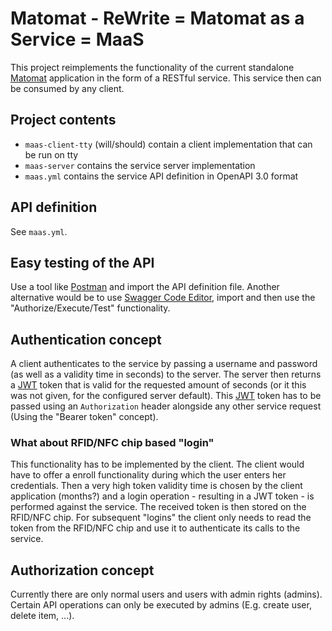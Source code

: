 # Matomat - ReWrite = Matomat as a Service = MaaS

This project reimplements the functionality of the current standalone
[Matomat](https://github.com/k4cg/matomat) application in the form of
a RESTful service. This service then can be consumed by any client.

## Project contents
- `maas-client-tty` (will/should) contain a client implementation that can be
  run on tty
- `maas-server` contains the service server implementation
- `maas.yml` contains the service API definition in OpenAPI 3.0 format

## API definition
See `maas.yml`.

## Easy testing of the API
Use a tool like [Postman](https://www.getpostman.com/) and import the API
definition file. Another alternative would be to use [Swagger Code
Editor](https://editor.swagger.io//#/), import and then use the
"Authorize/Execute/Test" functionality.

## Authentication concept
A client authenticates to the service by passing a username and password (as
well as a validity time in seconds) to the server. The server then returns
a [JWT](https://en.wikipedia.org/wiki/JSON_Web_Token) token that is valid for
the requested amount of seconds (or it this was not given, for the configured
server default). This [JWT](https://en.wikipedia.org/wiki/JSON_Web_Token)
token has to be passed using an `Authorization` header alongside any other
service request (Using the "Bearer token" concept).

### What about RFID/NFC chip based "login"
This functionality has to be implemented by the client. The client would have
to offer a enroll functionality during which the user enters her credentials.
Then a very high token validity time is chosen by the client application
(months?) and a login operation - resulting in a JWT token - is performed
against the service. The received token is then stored on the RFID/NFC chip.
For subsequent "logins" the client only needs to read the token from the
RFID/NFC chip and use it to authenticate its calls to the service.

## Authorization concept
Currently there are only normal users and users with admin rights (admins).
Certain API operations can only be executed by admins (E.g. create user,
delete item, ...).

